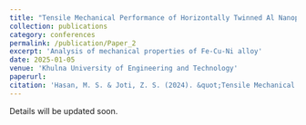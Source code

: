 ```yaml
---
title: "Tensile Mechanical Performance of Horizontally Twinned Al Nanopillar by Molecular Dynamics Analysis."
collection: publications
category: conferences
permalink: /publication/Paper_2
excerpt: 'Analysis of mechanical properties of Fe-Cu-Ni alloy'
date: 2025-01-05
venue: 'Khulna University of Engineering and Technology'
paperurl: 
citation: 'Hasan, M. S. & Joti, Z. S. (2024). &quot;Tensile Mechanical Performance of Horizontally Twinned Al Nanopillar by Molecular Dynamics Analysis.&quot; <i>Proceedings of the 8th International Conference on Mechanical, Industrial and Energy Engineering. Khulna, Bangladesh.</i>'
---
```

Details will be updated soon.
